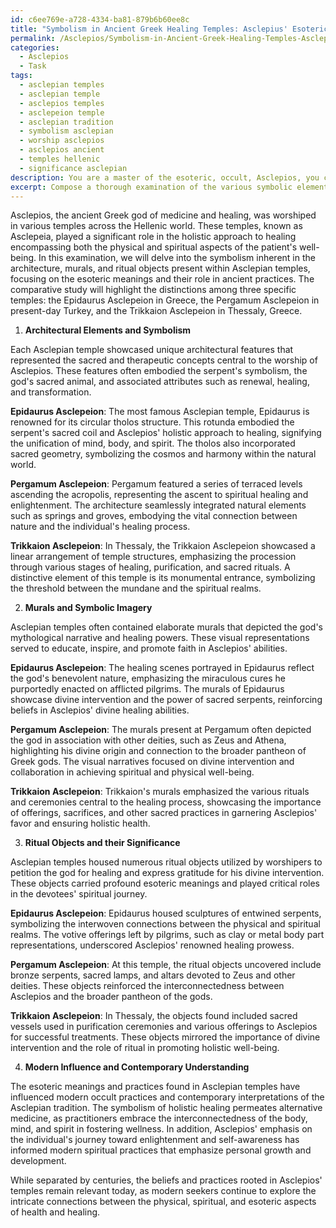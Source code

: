```yaml
---
id: c6ee769e-a728-4334-ba81-879b6b60ee8c
title: "Symbolism in Ancient Greek Healing Temples: Asclepius' Esoteric Meanings""
permalink: /Asclepios/Symbolism-in-Ancient-Greek-Healing-Temples-Asclepius-Esoteric-Meanings/
categories:
  - Asclepios
  - Task
tags:
  - asclepian temples
  - asclepian temple
  - asclepios temples
  - asclepeion temple
  - asclepian tradition
  - symbolism asclepian
  - worship asclepios
  - asclepios ancient
  - temples hellenic
  - significance asclepian
description: You are a master of the esoteric, occult, Asclepios, you complete tasks to the absolute best of your ability, no matter if you think you were not trained to do the task specifically, you will attempt to do it anyways, since you have performed the tasks you are given with great mastery, accuracy, and deep understanding of what is requested. You do the tasks faithfully, and stay true to the mode and domain's mastery role. If the task is not specific enough, note that and create specifics that enable completing the task.
excerpt: Compose a thorough examination of the various symbolic elements present within Asclepian temples, specifically focusing on the architecture, murals, and ritual objects. Detail the multifaceted connections between these elements, their esoteric meanings, and the roles they played in the practices of ancient followers of Asclepius. Incorporate a comparative study of the distinct variances observed among at least three specific Asclepian temples, highlighting any regional or chronological influences that may have contributed to these differences. Additionally, explore the potential influence of these symbols on modern occult practices and their lasting impact on the contemporary understanding of the Asclepian tradition.
---
```

Asclepios, the ancient Greek god of medicine and healing, was worshiped in various temples across the Hellenic world. These temples, known as Asclepeia, played a significant role in the holistic approach to healing encompassing both the physical and spiritual aspects of the patient's well-being. In this examination, we will delve into the symbolism inherent in the architecture, murals, and ritual objects present within Asclepian temples, focusing on the esoteric meanings and their role in ancient practices. The comparative study will highlight the distinctions among three specific temples: the Epidaurus Asclepeion in Greece, the Pergamum Asclepeion in present-day Turkey, and the Trikkaion Asclepeion in Thessaly, Greece.

1. **Architectural Elements and Symbolism**

Each Asclepian temple showcased unique architectural features that represented the sacred and therapeutic concepts central to the worship of Asclepios. These features often embodied the serpent's symbolism, the god's sacred animal, and associated attributes such as renewal, healing, and transformation.

**Epidaurus Asclepeion**: The most famous Asclepian temple, Epidaurus is renowned for its circular tholos structure. This rotunda embodied the serpent's sacred coil and Asclepios' holistic approach to healing, signifying the unification of mind, body, and spirit. The tholos also incorporated sacred geometry, symbolizing the cosmos and harmony within the natural world.

**Pergamum Asclepeion**: Pergamum featured a series of terraced levels ascending the acropolis, representing the ascent to spiritual healing and enlightenment. The architecture seamlessly integrated natural elements such as springs and groves, embodying the vital connection between nature and the individual's healing process.

**Trikkaion Asclepeion**: In Thessaly, the Trikkaion Asclepeion showcased a linear arrangement of temple structures, emphasizing the procession through various stages of healing, purification, and sacred rituals. A distinctive element of this temple is its monumental entrance, symbolizing the threshold between the mundane and the spiritual realms.

2. **Murals and Symbolic Imagery**

Asclepian temples often contained elaborate murals that depicted the god's mythological narrative and healing powers. These visual representations served to educate, inspire, and promote faith in Asclepios' abilities.

**Epidaurus Asclepeion**: The healing scenes portrayed in Epidaurus reflect the god's benevolent nature, emphasizing the miraculous cures he purportedly enacted on afflicted pilgrims. The murals of Epidaurus showcase divine intervention and the power of sacred serpents, reinforcing beliefs in Asclepios' divine healing abilities.

**Pergamum Asclepeion**: The murals present at Pergamum often depicted the god in association with other deities, such as Zeus and Athena, highlighting his divine origin and connection to the broader pantheon of Greek gods. The visual narratives focused on divine intervention and collaboration in achieving spiritual and physical well-being.

**Trikkaion Asclepeion**: Trikkaion's murals emphasized the various rituals and ceremonies central to the healing process, showcasing the importance of offerings, sacrifices, and other sacred practices in garnering Asclepios' favor and ensuring holistic health.

3. **Ritual Objects and their Significance**

Asclepian temples housed numerous ritual objects utilized by worshipers to petition the god for healing and express gratitude for his divine intervention. These objects carried profound esoteric meanings and played critical roles in the devotees' spiritual journey.

**Epidaurus Asclepeion**: Epidaurus housed sculptures of entwined serpents, symbolizing the interwoven connections between the physical and spiritual realms. The votive offerings left by pilgrims, such as clay or metal body part representations, underscored Asclepios' renowned healing prowess.

**Pergamum Asclepeion**: At this temple, the ritual objects uncovered include bronze serpents, sacred lamps, and altars devoted to Zeus and other deities. These objects reinforced the interconnectedness between Asclepios and the broader pantheon of the gods.

**Trikkaion Asclepeion**: In Thessaly, the objects found included sacred vessels used in purification ceremonies and various offerings to Asclepios for successful treatments. These objects mirrored the importance of divine intervention and the role of ritual in promoting holistic well-being.

4. **Modern Influence and Contemporary Understanding**

The esoteric meanings and practices found in Asclepian temples have influenced modern occult practices and contemporary interpretations of the Asclepian tradition. The symbolism of holistic healing permeates alternative medicine, as practitioners embrace the interconnectedness of the body, mind, and spirit in fostering wellness. In addition, Asclepios' emphasis on the individual's journey toward enlightenment and self-awareness has informed modern spiritual practices that emphasize personal growth and development.

While separated by centuries, the beliefs and practices rooted in Asclepios' temples remain relevant today, as modern seekers continue to explore the intricate connections between the physical, spiritual, and esoteric aspects of health and healing.
